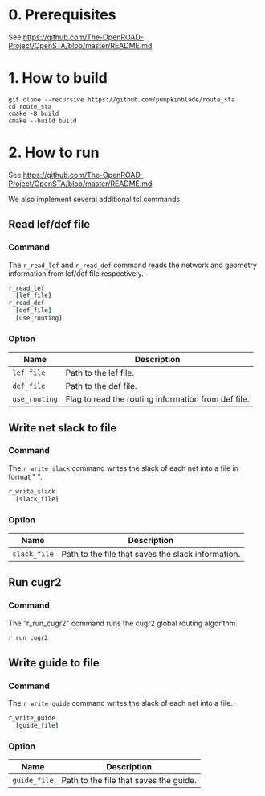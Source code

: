 # 0. Prerequisites
See https://github.com/The-OpenROAD-Project/OpenSTA/blob/master/README.md

# 1. How to build
```shell
git clone --recursive https://github.com/pumpkinblade/route_sta
cd route_sta
cmake -B build
cmake --build build
```

# 2. How to run
See https://github.com/The-OpenROAD-Project/OpenSTA/blob/master/README.md

We also implement several additional tcl commands

## Read lef/def file
### Command
The `r_read_lef` and `r_read_def` command reads the network and geometry information from lef/def file respectively.
```tcl
r_read_lef
  [lef_file]
r_read_def
  [def_file]
  [use_routing]
```
### Option
| Name | Description |
| ----- | ----- |
| `lef_file` | Path to the lef file. |
| `def_file` | Path to the def file. |
| `use_routing` | Flag to read the routing information from def file. |

## Write net slack to file
### Command
The `r_write_slack` command writes the slack of each net into a file in format "<net-name> <slack>".
```tcl
r_write_slack
  [slack_file]
```
### Option
| Name | Description |
| ----- | ----- |
| `slack_file` | Path to the file that saves the slack information. |

## Run cugr2
### Command
The "r_run_cugr2" command runs the cugr2 global routing algorithm.
```tcl
r_run_cugr2
```

## Write guide to file
### Command
The `r_write_guide` command writes the slack of each net into a file.
```tcl
r_write_guide
  [guide_file]
```
### Option
| Name | Description |
| ----- | ----- |
| `guide_file` | Path to the file that saves the guide. |

